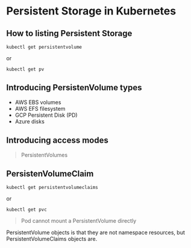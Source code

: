 # Persistent Storage in Kubernetes

## How to listing Persistent Storage

`kubectl get persistentvolume`

or

`kubectl get pv`

## Introducing PersistenVolume types
* AWS EBS volumes
* AWS EFS filesystem
* GCP Persistent Disk (PD)
* Azure disks

## Introducing access modes
> PersistentVolumes 

## PersistenVolumeClaim

`kubectl get persistentvolumeclaims`

or

`kubectl get pvc`

> Pod cannot mount a PersistentVolume directly

PersistentVolume objects is that they are not namespace resources, but PersistentVolumeClaims objects are.
